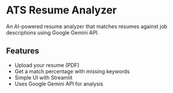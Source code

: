 # ATS Resume Analyzer

An AI-powered resume analyzer that matches resumes against job descriptions using Google Gemini API.

## Features
- Upload your resume (PDF)
- Get a match percentage with missing keywords
- Simple UI with Streamlit
- Uses Google Gemini API for analysis
